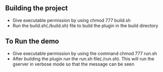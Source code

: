 ## Building the project
* Give executable permission by using chmod 777 build.sh
* Run the build.sh(./build.sh) file to build the plugin in the build directory
## To Run the demo
* Give executable permission by using the command chmod 777 run.sh
* After building the plugin run the run.sh file(./run.sh). This will run the gserver in verbose mode so that the message can be seen
